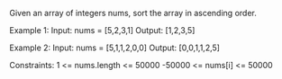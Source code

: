 Given an array of integers nums, sort the array in ascending order.

Example 1:
Input: nums = [5,2,3,1]
Output: [1,2,3,5]

Example 2:
Input: nums = [5,1,1,2,0,0]
Output: [0,0,1,1,2,5]

Constraints:
1 <= nums.length <= 50000
-50000 <= nums[i] <= 50000